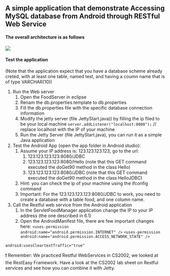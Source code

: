 ## A simple application that demonstrate Accessing MySQL database from Android through RESTful Web Service
#### The overall architecture is as follows 

![](https://miro.medium.com/max/1042/1*e0kwuCoRjPqP_DkcZwGTtQ.png)

#### Test the application
(Note that the application expect that you have a database scheme already creted, with at least one table, named test, and having a coumn name that is of type VARCHAR(10))
1. Run the Web server 
    1. Open the FoodServer in eclipse
    2. Renam the db.properties.template to db.properties
    3. Fill the db.properties file with the specific database connection information 
    4. Modify the jetty server (file JettyStart.java)) by filling the ip filed to be your local machine
    ```server.addListener("localhost:8080");``` // replace localhost with the IP of your machine
    5. Run the Jetty Server (file JettyStart.java), you can run it as a simple Java application 
2. Test the Android App (open the app folder in Android studio): 
    1. Assume your IP address is: 123.123.123.123, go to the url: 
        1. 123.123.123.123:8080/JDBC
        2. 123.123.123.123:8080/Hello (note that this GET command executed the doGet90 method in the class Hello) 
        3. 123.123.123.123:8080/JDBC (note that this GET command executed the doGet90 method in the class HelloJDBC) 
    2. Hint: you can check the ip of your machine using the ifconfig command
    3. Important: For the 123.123.123.123:8080/JDBC to work, you need to create a database with a table food, and one column name.
3. Call the Restful web service from the Android application  
    1. In the ServletFoodManager application change the IP to your IP address (the one described in 6.1)
    2. Open the AndroidManifest file, there are few important changes here: 
```<uses-permission android:name="android.permission.INTERNET" />```
```<uses-permission android:name="android.permission.ACCESS_NETWORK_STATE" />```

```android:usesCleartextTraffic="true"```
 
:exclamation: Remember: We practiced Restful WebServices in CS2002, we looked at the RestEasy Framework. 
Have a look at the CS2002 lab sheet on Restful services and see how you can combine it with Jetty.  
